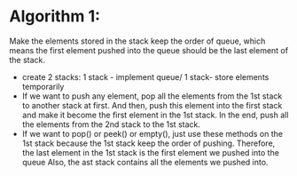 # Algorithm 1:
Make the elements stored in the stack keep the order of queue, which means the first element pushed into the queue should be the last element of the stack.
- create 2 stacks: 1 stack - implement queue/ 1 stack- store elements temporarily
- If we want to push any element, pop all the elements from the 1st stack to another stack at first. And then, push this element into the first stack and make it become the first element in the 1st stack. In the end, push all the elements from the 2nd stack to the 1st stack.
- If we want to pop() or peek() or empty(), just use these methods on the 1st stack because the 1st stack keep the order of pushing. Therefore, the last element in the 1st stack is the first element we pushed into the queue Also, the ast stack contains all the elements we pushed into.
